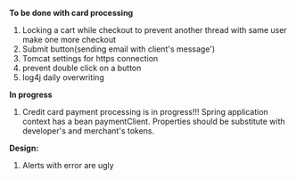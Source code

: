 **To be done with card processing**
1. Locking a cart while checkout to prevent another thread with same user make one more checkout
2. Submit button(sending email with client's message')
3. Tomcat settings for https connection
4. prevent double click on a button
6. log4j daily overwriting

**In progress**
1. Credit card payment processing is in progress!!! Spring application context has a bean paymentClient.
Properties should be substitute with developer's and merchant's tokens.

**Design:**

1. Alerts with error are ugly